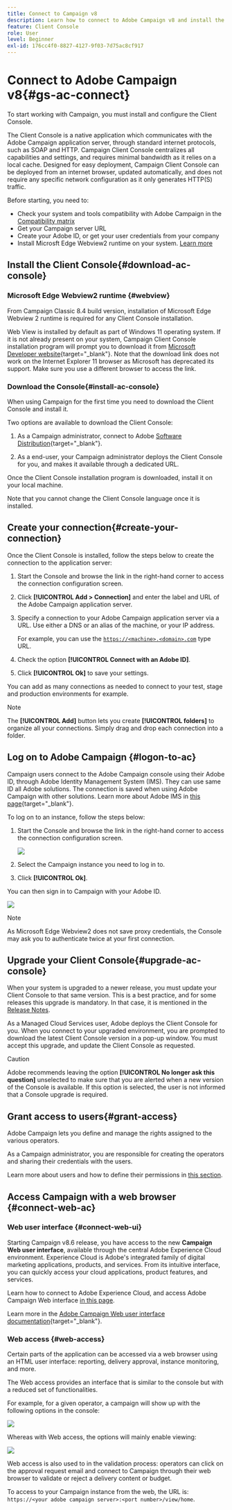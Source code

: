 ```yaml
---
title: Connect to Campaign v8
description: Learn how to connect to Adobe Campaign v8 and install the console on your machine for easier access. 
feature: Client Console
role: User
level: Beginner
exl-id: 176cc4f0-8827-4127-9f03-7d75ac8cf917
---
```

# Connect to Adobe Campaign v8{#gs-ac-connect}

To start working with Campaign, you must install and configure the Client Console.

The Client Console is a native application which communicates with the Adobe Campaign application server, through standard internet protocols, such as SOAP and HTTP. Campaign Client Console centralizes all capabilities and settings, and requires minimal bandwidth as it relies on a local cache. Designed for easy deployment, Campaign Client Console can be deployed from an internet browser, updated automatically, and does not require any specific network configuration as it only generates HTTP(S) traffic. 

Before starting, you need to:

* Check your system and tools compatibility with Adobe Campaign in the [Compatibility matrix](compatibility-matrix.md)
* Get your Campaign server URL 
* Create your Adobe ID, or get your user credentials from your company
* Install Microsft Edge Webview2 runtime on your system. [Learn more](#webview)

## Install the Client Console{#download-ac-console}

### Microsoft Edge Webview2 runtime {#webview}

From Campaign Classic 8.4 build version, installation of Microsoft Edge Webview 2 runtime is required for any Client Console installation.

Web View is installed by default as part of Windows 11 operating system. If it is not already present on your system, Campaign Client Console installation program will prompt you to download it from [Microsoft Developer website](http://www.adobe.com/go/acc-ms-webview2-runtime-download){target="_blank"}. Note that the download link does not work on the Internet Explorer 11 browser as Microsoft has deprecated its support. Make sure you use a different browser to access the link.

### Download the Console{#install-ac-console}

When using Campaign for the first time you need to download the Client Console and install it. 

Two options are available to download the Client Console:

1. As a Campaign administrator, connect to Adobe [Software Distribution](https://experience.adobe.com/#/downloads/content/software-distribution/en/campaign.html){target="_blank"}.

1. As a end-user, your Campaign administrator deploys the Client Console for you, and makes it available through a dedicated URL.

Once the Client Console installation program is downloaded, install it on your local machine.

Note that you cannot change the Client Console language once it is installed.

## Create your connection{#create-your-connection}

Once the Client Console is installed, follow the steps below to create the connection to the application server:

1. Start the Console and browse the link in the right-hand corner to access the connection configuration screen.

1. Click **[!UICONTROL Add > Connection]** and enter the label and URL of the Adobe Campaign application server.

1. Specify a connection to your Adobe Campaign application server via a URL. Use either a DNS or an alias of the machine, or your IP address.

   For example, you can use the [`https://<machine>.<domain>.com`](https://myserver.adobe.com) type URL.

1. Check the option **[!UICONTROL Connect with an Adobe ID]**.

1. Click **[!UICONTROL Ok]** to save your settings.

You can add as many connections as needed to connect to your test, stage and production environments for example.

>[!NOTE]
>
>The **[!UICONTROL Add]** button lets you create **[!UICONTROL folders]** to organize all your connections. Simply drag and drop each connection into a folder.

## Log on to Adobe Campaign {#logon-to-ac}

Campaign users connect to the Adobe Campaign console using their Adobe ID, through Adobe Identity Management System (IMS). They can use same ID all Adobe solutions. The connection is saved when using Adobe Campaign with other solutions. Learn more about Adobe IMS in [this page](https://helpx.adobe.com/enterprise/using/identity.html){target="_blank"}.

To log on to an instance, follow the steps below:

1. Start the Console and browse the link in the right-hand corner to access the connection configuration screen.

   ![](assets/connectToCampaign.png) 

1. Select the Campaign instance you need to log in to.

1. Click **[!UICONTROL Ok]**.

You can then sign in to Campaign with your Adobe ID.

![](assets/adobeID.png) 

>[!NOTE]
>
>As Microsoft Edge Webview2 does not save proxy credentials, the Console may ask you to authenticate twice at your first connection.

## Upgrade your Client Console{#upgrade-ac-console}

When your system is upgraded to a newer release, you must update your Client Console to that same version. This is a best practice, and for some releases this upgrade is mandatory. In that case, it is mentioned in the [Release Notes](release-notes.md).

As a Managed Cloud Services user, Adobe deploys the Client Console for you. When you connect to your upgraded environment, you are prompted to download the latest Client Console version in a pop-up window. You must accept this upgrade, and update the Client Console as requested.

>[!CAUTION]
>
>Adobe recommends leaving the option **[!UICONTROL No longer ask this question]** unselected to make sure that you are alerted when a new version of the Console is available. If this option is selected, the user is not informed that a Console upgrade is required.
>



## Grant access to users{#grant-access}

Adobe Campaign lets you define and manage the rights assigned to the various operators.

As a Campaign administrator, you are responsible for creating the operators and sharing their credentials with the users. 

Learn more about users and how to define their permissions in [this section](gs-permissions.md).


## Access Campaign with a web browser {#connect-web-ac}

### Web user interface {#connect-web-ui}

Starting Campaign v8.6 release, you have access to the new **Campaign Web user interface**, available through the central Adobe Experience Cloud environment. Experience Cloud is Adobe's integrated family of digital marketing applications, products, and services. From its intuitive interface, you can quickly access your cloud applications, product features, and services. 

Learn how to connect to Adobe Experience Cloud, and access Adobe Campaign Web interface [in this page](campaign-ui.md#ac-web-ui).

Learn more in the [Adobe Campaign Web user interface documentation](https://experienceleague.adobe.com/en/docs/campaign-web/v8/campaign-web-home){target="_blank"}.

### Web access {#web-access} 

Certain parts of the application can be accessed via a web browser using an HTML user interface: reporting, delivery approval, instance monitoring, and more. 

The Web access provides an interface that is similar to the console but with a reduced set of functionalities.

For example, for a given operator, a campaign will show up with the following options in the console:

![](assets/campaign-from-console.png)

Whereas with Web access, the options will mainly enable viewing:

![](assets/campaign-from-web.png)

Web access is also used to in the validation process: operators can click on the approval request email and connect to Campaign through their web browser to validate or reject a delivery content or budget.

To access to your Campaign instance from the web, the URL is:  `https://<your adobe campaign server>:<port number>/view/home`.
